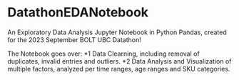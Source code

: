 # DatathonEDANotebook
An Exploratory Data Analysis Jupyter Notebook in Python Pandas, created for the 2023 September BOLT UBC Datathon!

The Notebook goes over:
*1 Data Clearning, including removal of duplicates, invalid entries and outliers.
*2 Data Analysis and Visualization of multiple factors, analyzed per time ranges, age ranges and SKU categories.
